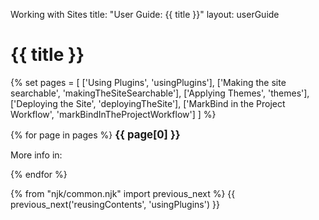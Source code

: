 <variable name="title" id="title">Working with Sites</variable>
<frontmatter>
  title: "User Guide: {{ title }}"
  layout: userGuide
</frontmatter>

# {{ title }}

{% set pages = [
  ['Using Plugins', 'usingPlugins'],
  ['Making the site searchable', 'makingTheSiteSearchable'],
  ['Applying Themes', 'themes'],
  ['Deploying the Site', 'deployingTheSite'],
  ['MarkBind in the Project Workflow', 'markBindInTheProjectWorkflow']
] %}

{% for page in pages %}
<big>**{{ page[0] }}**</big>

<blockquote>

<include src="{{ page[1] }}.md#overview" inline />
</blockquote>

<span class="indented">More info in: <include src="{{ page[1] }}.md#link" inline trim /></span>

{% endfor %}

{% from "njk/common.njk" import previous_next %}
{{ previous_next('reusingContents', 'usingPlugins') }}
